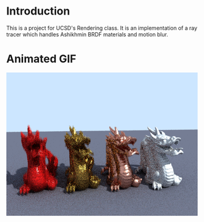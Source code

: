 # Introduction
This is a project for UCSD's Rendering class. It is an implementation of 
a ray tracer which handles Ashikhmin BRDF materials and motion blur.

# Animated GIF
![DRAGONS](https://raw.githubusercontent.com/rnlee0054/MotionBlurRayTracer/master/Images/cse168_dragon.gif)
